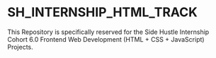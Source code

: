# SH_INTERNSHIP_HTML_TRACK
This Repository is specifically reserved for the Side Hustle  Internship Cohort 6.0 Frontend Web Development (HTML + CSS + JavaScript)  Projects.
